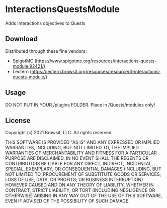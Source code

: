 # InteractionsQuestsModule
Adds Interactions objectives to Quests

## Download
Distributed through these fine vendors:
- SpigotMC (https://www.spigotmc.org/resources/interactions-quests-module.92421/)
- Lectern (https://lectern.browsit.org/resources/resource/3-interactions-quests-module/)

## Usage
DO NOT PUT IN YOUR /plugins FOLDER. Place in /Quests/modules only!

## License
Copyright (c) 2021 Browsit, LLC. All rights reserved.

THIS SOFTWARE IS PROVIDED "AS IS" AND ANY EXPRESSED OR IMPLIED WARRANTIES, INCLUDING, BUT NOT LIMITED TO, THE IMPLIED WARRANTIES OF MERCHANTABILITY AND FITNESS FOR A PARTICULAR PURPOSE ARE DISCLAIMED. IN NO EVENT SHALL THE REGENTS OR CONTRIBUTORS BE LIABLE FOR ANY DIRECT, INDIRECT, INCIDENTAL, SPECIAL, EXEMPLARY, OR CONSEQUENTIAL DAMAGES (INCLUDING, BUT NOT LIMITED TO, PROCUREMENT OF SUBSTITUTE GOODS OR SERVICES; LOSS OF USE, DATA, OR PROFITS; OR BUSINESS INTERRUPTION) HOWEVER CAUSED AND ON ANY THEORY OF LIABILITY, WHETHER IN CONTRACT, STRICT LIABILITY, OR TORT (INCLUDING NEGLIGENCE OR OTHERWISE) ARISING IN ANY WAY OUT OF THE USE OF THIS SOFTWARE, EVEN IF ADVISED OF THE POSSIBILITY OF SUCH DAMAGE.
